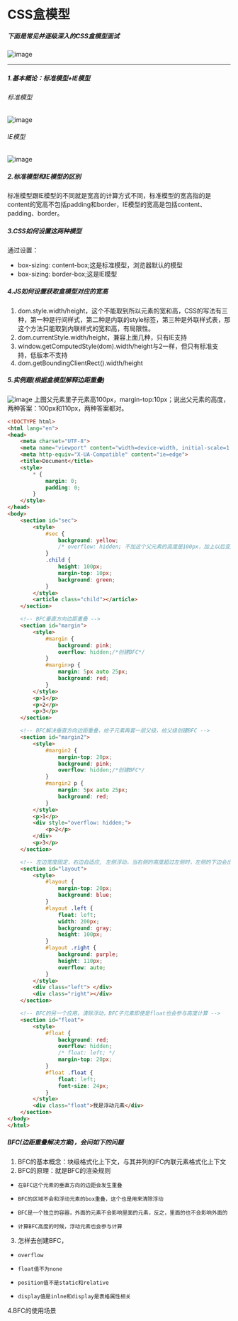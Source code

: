 # CSS盒模型
##### 下面是常见并逐级深入的CSS盒模型面试
![image](./img/3.1.png)

---
##### 1.基本概论：标准模型+IE模型
###### 标准模型
![image](./img/3.2.png)

###### IE模型
![image](./img/3.3.png)

##### 2.标准模型和IE模型的区别
标准模型跟IE模型的不同就是宽高的计算方式不同，标准模型的宽高指的是content的宽高不包括padding和border，IE模型的宽高是包括content、padding、border。

##### 3.CSS如何设置这两种模型
通过设置：
- box-sizing: content-box;这是标准模型，浏览器默认的模型
- box-sizing: border-box;这是IE模型

##### 4.JS如何设置获取盒模型对应的宽高
1. dom.style.width/height，这个不能取到所以元素的宽和高，CSS的写法有三种，第一种是行间样式，第二种是内联的style标签，第三种是外联样式表，那这个方法只能取到内联样式的宽和高，有局限性。
2. dom.currentStyle.width/height，兼容上面几种，只有IE支持
3. window.getComputedStyle(dom).width/height与2一样，但只有标准支持，低版本不支持
4. dom.getBoundingClientRect().width/height

##### 5.实例题(根据盒模型解释边距重叠)
![image](./img/3.4.png)
上图父元素里子元素高100px，margin-top:10px；说出父元素的高度，两种答案：100px和110px，两种答案都对。


```html
<!DOCTYPE html>
<html lang="en">
<head>
    <meta charset="UTF-8">
    <meta name="viewport" content="width=device-width, initial-scale=1.0">
    <meta http-equiv="X-UA-Compatible" content="ie=edge">
    <title>Document</title>
    <style>
        * {
            margin: 0;
            padding: 0;
        }
    </style>
</head>
<body>
    <section id="sec">
        <style>
            #sec {
                background: yellow;
                /* overflow: hidden; 不加这个父元素的高度是100px，加上以后变成110px */
            }
            .child {
                height: 100px;
                margin-top: 10px;
                background: green;
            }
        </style>
        <article class="child"></article>
    </section>

    <!-- BFC垂直方向边距重叠 -->
    <section id="margin">
        <style>
            #margin {
                background: pink;
                overflow: hidden;/*创建BFC*/
            }
            #margin>p {
                margin: 5px auto 25px;
                background: red;
            }
        </style>
        <p>1</p>
        <p>2</p>
        <p>3</p>
    </section>

    <!-- BFC解决垂直方向边距重叠，给子元素再套一层父级，给父级创建BFC -->
    <section id="margin2">
        <style>
            #margin2 {
                margin-top: 20px;
                background: pink;
                overflow: hidden;/*创建BFC*/
            }
            #margin2 p {
                margin: 5px auto 25px;
                background: red;
            }
        </style>
        <p>1</p>
        <div style="overflow: hidden;">
            <p>2</p>
        </div>
        <p>3</p>
    </section>

    <!-- 左边宽度固定，右边自适应, 左侧浮动，当右侧的高度超过左侧时，左侧的下边会出现右侧的背景色，解决方法给右侧创建BFC，加overflow:auto;-->
    <section id="layout">
        <style>
            #layout {
                margin-top: 20px;
                background: blue;
            }
            #layout .left {
                float: left;
                width: 200px;
                background: gray;
                height: 100px;
            }
            #layout .right {
                background: purple;
                height: 110px;
                overflow: auto;
            }
        </style>
        <div class="left"> </div>
        <div class="right"></div>
    </section>

    <!-- BFC的另一个应用，清除浮动，BFC子元素即使是float也会参与高度计算 -->
    <section id="float">
        <style>
            #float {
                background: red;
                overflow: hidden;
                /* float: left; */
                margin-top: 20px;
            }
            #float .float {
                float: left;
                font-size: 24px;
            }
        </style>
        <div class="float">我是浮动元素</div>
    </section>
</body>
</html>
```
##### BFC(边距重叠解决方案)，会问如下的问题
1. BFC的基本概念：块级格式化上下文，与其并列的IFC内联元素格式化上下文
2. BFC的原理：就是BFC的渲染规则
-     在BFC这个元素的垂直方向的边距会发生重叠
-     BFC的区域不会和浮动元素的box重叠，这个也是用来清除浮动
-     BFC是一个独立的容器，外面的元素不会影响里面的元素，反之，里面的也不会影响外面的
-     计算BFC高度的时候，浮动元素也会参与计算
3. 怎样去创建BFC，
-     overflow
-     float值不为none
-     position值不是static和relative
-     display值是inlne和display是表格属性相关

4.BFC的使用场景


